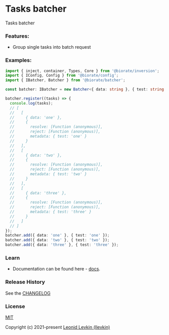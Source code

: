 # Tasks batcher

Tasks batcher

### Features:

- Group single tasks into batch request

### Examples:

```ts
import { inject, container, Types, Core } from '@biorate/inversion';
import { IConfig, Config } from '@biorate/config';
import { IBatcher, Batcher } from '@biorate/batcher';

const batcher: IBatcher = new Batcher<{ data: string }, { test: string }>();

batcher.register((tasks) => {
  console.log(tasks);
  // [
  //   [
  //     { data: 'one' },
  //     {
  //       resolve: [Function (anonymous)],
  //       reject: [Function (anonymous)],
  //       metadata: { test: 'one' }
  //     }
  //   ],
  //   [
  //     { data: 'two' },
  //     {
  //       resolve: [Function (anonymous)],
  //       reject: [Function (anonymous)],
  //       metadata: { test: 'two' }
  //     }
  //   ],
  //   [
  //     { data: 'three' },
  //     {
  //       resolve: [Function (anonymous)],
  //       reject: [Function (anonymous)],
  //       metadata: { test: 'three' }
  //     }
  //   ]
  // ]
});
batcher.add({ data: 'one' }, { test: 'one' });
batcher.add({ data: 'two' }, { test: 'two' });
batcher.add({ data: 'three' }, { test: 'three' });
```

### Learn

- Documentation can be found here - [docs](https://biorate.github.io/core/modules/batcher.html).

### Release History

See the [CHANGELOG](https://github.com/biorate/core/blob/master/packages/%40biorate/batcher/CHANGELOG.md)

### License

[MIT](https://github.com/biorate/core/blob/master/packages/%40biorate/batcher/LICENSE)

Copyright (c) 2021-present [Leonid Levkin (llevkin)](mailto:llevkin@yandex.ru)

